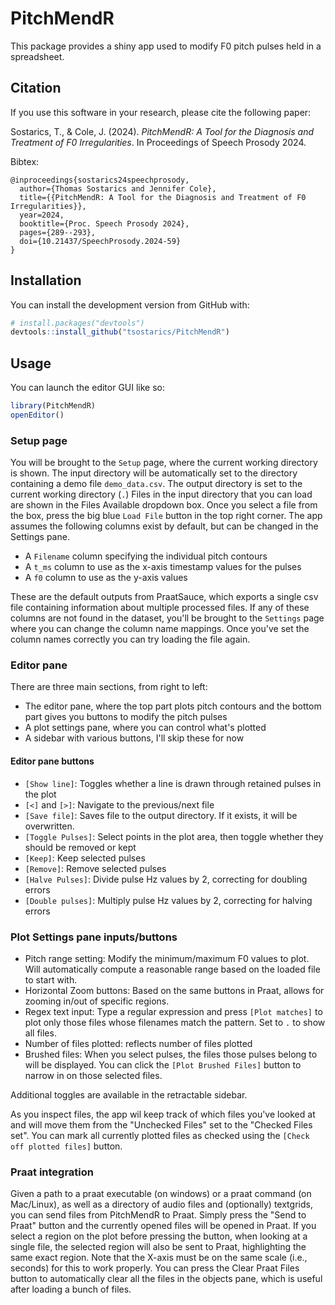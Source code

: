# PitchMendR

This package provides a shiny app used to modify F0 pitch pulses held in a spreadsheet.

## Citation

If you use this software in your research, please cite the following paper:

Sostarics, T., & Cole, J. (2024). *PitchMendR: A Tool for the Diagnosis and Treatment of F0 Irregularities*. In Proceedings of Speech Prosody 2024.

Bibtex:

```
@inproceedings{sostarics24speechprosody,
  author={Thomas Sostarics and Jennifer Cole},
  title={{PitchMendR: A Tool for the Diagnosis and Treatment of F0 Irregularities}},
  year=2024,
  booktitle={Proc. Speech Prosody 2024},
  pages={289--293},
  doi={10.21437/SpeechProsody.2024-59}
}
```

## Installation

You can install the development version from GitHub with:

```r
# install.packages("devtools")
devtools::install_github("tsostarics/PitchMendR")
```

## Usage

You can launch the editor GUI like so:

```r
library(PitchMendR)
openEditor()
```

### Setup page

You will be brought to the `Setup` page, where the current working directory is shown.
The input directory will be automatically set to the directory containing a demo file `demo_data.csv`.
The output directory is set to the current working directory (`.`)
Files in the input directory that you can load are shown in the Files Available dropdown box.
Once you select a file from the box, press the big blue `Load File` button in the top right corner.
The app assumes the following columns exist by default, but can be changed in the Settings pane.

 - A `Filename` column specifying the individual pitch contours
 - A `t_ms` column to use as the x-axis timestamp values for the pulses
 - A `f0` column to use as the y-axis values

These are the default outputs from PraatSauce, which exports a single csv file containing information about multiple processed files.
If any of these columns are not found in the dataset, you'll be brought to the `Settings` page where you can change the column name mappings.
Once you've set the column names correctly you can try loading the file again.

### Editor pane

There are three main sections, from right to left:

 - The editor pane, where the top part plots pitch contours and the bottom part gives you buttons to modify the pitch pulses
 - A plot settings pane, where you can control what's plotted
 - A sidebar with various buttons, I'll skip these for now

#### Editor pane buttons

 - `[Show line]`: Toggles whether a line is drawn through retained pulses in the plot
 - `[<]` and `[>]`: Navigate to the previous/next file
 - `[Save file]`: Saves file to the output directory. If it exists, it will be overwritten.
 - `[Toggle Pulses]`: Select points in the plot area, then toggle whether they should be removed or kept
 - `[Keep]`: Keep selected pulses
 - `[Remove]`: Remove selected pulses
 - `[Halve Pulses]`: Divide pulse Hz values by 2, correcting for doubling errors
 - `[Double pulses]`: Multiply pulse Hz values by 2, correcting for halving errors

### Plot Settings pane inputs/buttons

 - Pitch range setting: Modify the minimum/maximum F0 values to plot. Will automatically compute a reasonable range based on the loaded file to start with.
 - Horizontal Zoom buttons: Based on the same buttons in Praat, allows for zooming in/out of specific regions.
 - Regex text input: Type a regular expression and press `[Plot matches]` to plot only those files whose filenames match the pattern. Set to `.` to show all files.
 - Number of files plotted: reflects number of files plotted
 - Brushed files: When you select pulses, the files those pulses belong to will be displayed. You can click the `[Plot Brushed Files]` button to narrow in on those selected files.

Additional toggles are available in the retractable sidebar.

As you inspect files, the app wil keep track of which files you've looked at and will move them from the "Unchecked Files" set to the "Checked Files set".
You can mark all currently plotted files as checked using the `[Check off plotted files]` button.

### Praat integration

Given a path to a praat executable (on windows) or a praat command (on Mac/Linux), as well as a directory of audio files and (optionally) textgrids, you can send files from PitchMendR to Praat.
Simply press the "Send to Praat" button and the currently opened files will be opened in Praat.
If you select a region on the plot before pressing the button, when looking at a single file, the selected region will also be sent to Praat, highlighting the same exact region.
Note that the X-axis must be on the same scale (i.e., seconds) for this to work properly.
You can press the Clear Praat Files button to automatically clear all the files in the objects pane, which is useful after loading a bunch of files.
